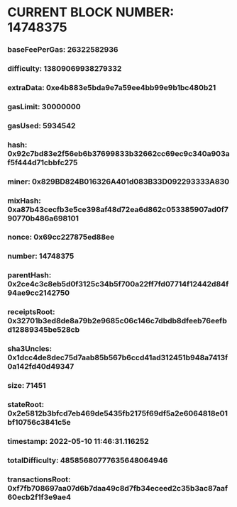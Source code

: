# CURRENT BLOCK NUMBER: 14748375

### baseFeePerGas: 26322582936
### difficulty: 13809069938279332
### extraData: 0xe4b883e5bda9e7a59ee4bb99e9b1bc480b21
### gasLimit: 30000000
### gasUsed: 5934542
### hash: 0x92c7bd83e2f56eb6b37699833b32662cc69ec9c340a903af5f444d71cbbfc275
### miner: 0x829BD824B016326A401d083B33D092293333A830
### mixHash: 0xa87b43cecfb3e5ce398af48d72ea6d862c053385907ad0f790770b486a698101
### nonce: 0x69cc227875ed88ee
### number: 14748375
### parentHash: 0x2ce4c3c8eb5d0f3125c34b5f700a22ff7fd07714f12442d84f94ae9cc2142750
### receiptsRoot: 0x32701b3ed8de8a79b2e9685c06c146c7dbdb8dfeeb76eefbd12889345be528cb
### sha3Uncles: 0x1dcc4de8dec75d7aab85b567b6ccd41ad312451b948a7413f0a142fd40d49347
### size: 71451
### stateRoot: 0x2e5812b3bfcd7eb469de5435fb2175f69df5a2e6064818e01bf10756c3841c5e
### timestamp: 2022-05-10 11:46:31.116252
### totalDifficulty: 48585680777635648064946
### transactionsRoot: 0xf7fb708697aa07d6b7daa49c8d7fb34eceed2c35b3ac87aaf60ecb2f1f3e9ae4
